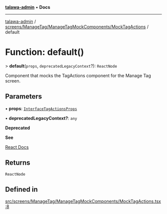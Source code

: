 [**talawa-admin**](../../../../../README.md) • **Docs**

***

[talawa-admin](../../../../../modules.md) / [screens/ManageTag/ManageTagMockComponents/MockTagActions](../README.md) / default

# Function: default()

\> **default**(`props`, `deprecatedLegacyContext`?): `ReactNode`

Component that mocks the TagActions component for the Manage Tag screen.

## Parameters

• **props**: [`InterfaceTagActionsProps`](../../../../../components/TagActions/TagActions/interfaces/InterfaceTagActionsProps.md)

• **deprecatedLegacyContext?**: `any`

**Deprecated**

**See**

[React Docs](https://legacy.reactjs.org/docs/legacy-context.html#referencing-context-in-lifecycle-methods)

## Returns

`ReactNode`

## Defined in

[src/screens/ManageTag/ManageTagMockComponents/MockTagActions.tsx:8](https://github.com/PalisadoesFoundation/talawa-admin/blob/9dd5d7fd647f8a7c9e1c1e14bf645b71b32c51c2/src/screens/ManageTag/ManageTagMockComponents/MockTagActions.tsx#L8)
